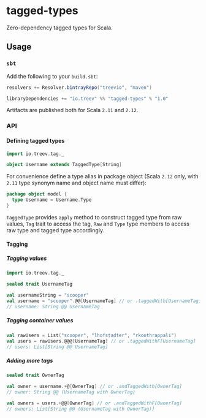 # tagged-types

Zero-dependency tagged types for Scala.

## Usage

### `sbt`

Add the following to your `build.sbt`:

```scala
resolvers += Resolver.bintrayRepo("treevio", "maven")

libraryDependencies += "io.treev" %% "tagged-types" % "1.0"
```

Artifacts are published both for Scala `2.11` and `2.12`.

### API

#### Defining tagged types

```scala
import io.treev.tag._

object Username extends TaggedType[String]
```

For convenience define a type alias in package object (Scala `2.12` only, with `2.11` type synonym name and object name must differ):

```scala
package object model {
  type Username = Username.Type
}
```

`TaggedType` provides `apply` method to construct tagged type from raw values, `Tag` trait to access the tag, `Raw` and `Type` type members to access raw type and tagged type accordingly.

#### Tagging

##### Tagging values

```scala
import io.treev.tag._

sealed trait UsernameTag

val usernameString = "scooper"
val username = "scooper".@@[UsernameTag] // or .taggedWith[UsernameTag]
// username: String @@ UsernameTag
```

##### Tagging container values

```scala
val rawUsers = List("scooper", "lhofstadter", "rkoothrappali")
val users = rawUsers.@@@[UsernameTag] // or .taggedWithF[UsernameTag]
// users: List[String @@ UsernameTag]
```

##### Adding more tags

```scala
sealed trait OwnerTag

val owner = username.+@[OwnerTag] // or .andTaggedWith[OwnerTag]
// owner: String @@ (UsernameTag with OwnerTag)

val owners = users.+@@[OwnerTag] // or .andTaggedWithF[OwnerTag]
// owners: List[String @@ (UsernameTag with OwnerTag)]
```
